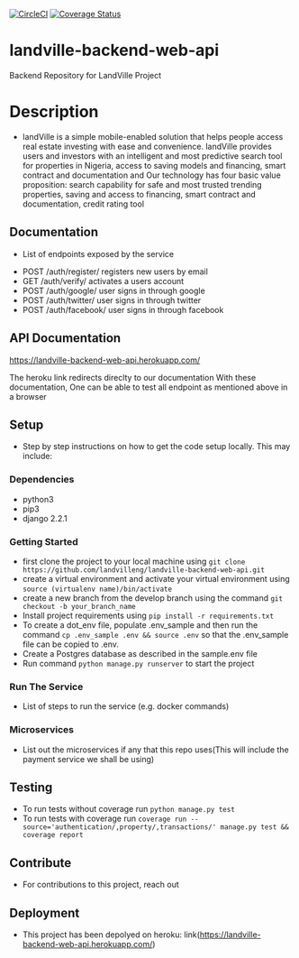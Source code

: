 [![CircleCI](https://circleci.com/gh/landvilleng/landville-backend-web-api.svg?style=svg&circle-token=0b67e7bdea3b38a5b4be3154613c500fb0ba12db)](https://circleci.com/gh/landvilleng/landville-backend-web-api) [![Coverage Status](https://coveralls.io/repos/github/landvilleng/landville-backend-web-api/badge.svg?branch=develop&t=8IKdIj)](https://coveralls.io/github/landvilleng/landville-backend-web-api?branch=develop)

# landville-backend-web-api

Backend Repository for LandVille Project

# Description

- landVille is a simple mobile-enabled solution that helps people access real estate investing with ease and convenience. landVille provides users and investors with an intelligent and most predictive search tool for properties in Nigeria, access to saving models and financing, smart contract and documentation and Our technology has four basic value proposition: search capability for safe and most trusted trending properties, saving and access to financing, smart contract and documentation, credit rating tool

## Documentation

- List of endpoints exposed by the service

* POST /auth/register/ registers new users by email
* GET /auth/verify/ activates a users account
* POST /auth/google/ user signs in through google
* POST /auth/twitter/ user signs in through twitter
* POST /auth/facebook/ user signs in through facebook

## API Documentation

https://landville-backend-web-api.herokuapp.com/

The heroku link redirects direclty to our documentation With these documentation, One can be able to test all endpoint as mentioned above in a browser

## Setup

- Step by step instructions on how to get the code setup locally. This may include:

### Dependencies

- python3
- pip3
- django 2.2.1

### Getting Started

- first clone the project to your local machine using `git clone https://github.com/landvilleng/landville-backend-web-api.git`
- create a virtual environment and activate your virtual environment using `source (virtualenv name)/bin/activate`
- create a new branch from the develop branch using the command `git checkout -b your_branch_name`
- Install project requirements using `pip install -r requirements.txt`
- To create a dot_env file, populate .env_sample and then run the command `cp .env_sample .env && source .env` so that the .env_sample file can be copied to .env.
- Create a Postgres database as described in the sample.env file
- Run command `python manage.py runserver` to start the project

### Run The Service

- List of steps to run the service (e.g. docker commands)

### Microservices

- List out the microservices if any that this repo uses(This will include the payment service we shall be using)

## Testing

- To run tests without coverage run `python manage.py test`
- To run tests with coverage run `coverage run --source='authentication/,property/,transactions/' manage.py test && coverage report`

## Contribute

- For contributions to this project, reach out

## Deployment

- This project has been depolyed on heroku:
  link(https://landville-backend-web-api.herokuapp.com/)

